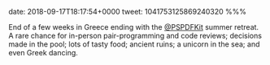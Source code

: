 date: 2018-09-17T18:17:54+0000
tweet: 1041753125869240320
%%%

End of a few weeks in Greece ending with the [@PSPDFKit](https://twitter.com/PSPDFKit) summer retreat. A rare chance for in-person pair-programming and code reviews; decisions made in the pool; lots of tasty food; ancient ruins; a unicorn in the sea; and even Greek dancing.
